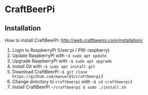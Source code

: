 # CraftBeerPi

## Installation
How to install CraftBeerPi: http://web.craftbeerpi.com/installation/

1. Login to RaspberryPi (User:pi / PW: raspberry)
2. Update RaspberryPi with `~$ sudo apt update`
3. Upgrade RaspberryPi with `~$ sudo apt upgrade`
4. Install Git with `~$ sudo apt install git`
5. Download CraftBeerPi `~$ git clone https://github.com/manuel83/craftbeerpi3`
6. Change directory to `craftbeerpi` with `~$ cd craftbeerpi3`
7. Install CraftBeerPi `~/craftbeerpi $ sudo ./install.sh`

  
